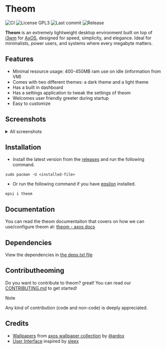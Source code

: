 # Theom

![CI](https://github.com/AxOS-project/Theom/actions/workflows/syntax.yml/badge.svg)
![License GPL3](https://img.shields.io/badge/License-GPL3-yellow.svg)
![Last commit](https://img.shields.io/github/last-commit/AxOS-project/Theom)
![Release](https://img.shields.io/github/v/release/AxOS-project/Theom)

**Theom** is an extremely lightweight desktop environment built on top of [i3wm](https://i3wm.org/) for [AxOS](https://www.axos-project.com/), designed for speed, simplicity, and elegance. Ideal for minimalists, power users, and systems where every megabyte matters.

## Features

- Minimal resource usage: 400-450MB ram use on idle (information from VM)
- Comes with two different themes: a dark theme and a light theme
- Has a built in dashboard
- Has a settings application to tweak the settings of theom
- Welcomes user friendly greeter during startup
- Easy to customize

## Screenshots

<details>
  <summary>All screenshots</summary>

![image](https://raw.githubusercontent.com/AxOS-project/Theom/main/screenshots/screenshot1.png)
![image](https://raw.githubusercontent.com/AxOS-project/Theom/main/screenshots/screenshot2.png)
![image](https://raw.githubusercontent.com/AxOS-project/Theom/main/screenshots/screenshot3.png)
![image](https://raw.githubusercontent.com/AxOS-project/Theom/main/screenshots/screenshot4.png)
![image](https://raw.githubusercontent.com/AxOS-project/Theom/main/screenshots/theom-bar.gif)

</details>

## Installation

- Install the latest version from the [releases](https://github.com/AxOS-project/Theom/releases) and run the following command.

```
sudo pacman -U <installed-file>
```

- Or run the following command if you have [epsilon](https://github.com/AxOs-project/epsilon) installed.

```
epsi i theom
```

## Documentation

You can read the theom documentaiton that covers on how we can use/configure theom at: [theom - axos docs](https://www.axos-project.com/docs/guides/theom/)

## Dependencies

View the dependencies in [the deps.txt file](https://raw.githubusercontent.com/AxOS-project/Theom/main/deps.txt)

## Contributheoming

Do you want to contribute to theom? great! You can read our [CONTRIBUTING.md](https://github.com/AxOS-project/Theom/blob/main/CONTRIBUTING.md) to get started!

> [!NOTE]
> Any kind of contribution (code and non-code) is deeply appreciated.

## Credits

- [Wallpapers](<https://en.wikipedia.org/wiki/Wallpaper_(computing)>) from [axos wallpaper collection](https://github.com/AxOS-project/wallpapers) by [@ardox](https://github.com/levraiardox)
- [User Interface](https://en.wikipedia.org/wiki/User_interface) inspired by [sleex](https://github.com/AxOS-project/Sleex)
